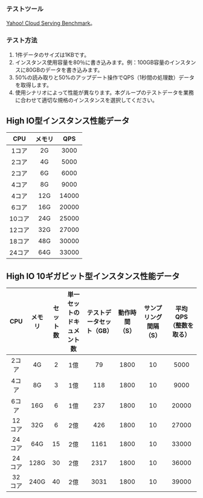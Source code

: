 ### テストツール
[Yahoo! Cloud Serving Benchmark](https://github.com/brianfrankcooper/YCSB)。

### テスト方法
1. 1件データのサイズは1KBです。
2. インスタンス使用容量を80％に書き込みます。例：100GB容量のインスタンスに80GBのデータを書き込みます。
3. 50%の読み取りと50%のアップデート操作でQPS（1秒間の処理数）データを取得します。
4. 使用シナリオによって性能が異なります。本グループのテストデータを業務に合わせて適切な規格のインスタンスを選択してください。

## High IO型インスタンス性能データ

|CPU|メモリ|QPS|
|:--:|:--:|:--:|
|1コア |2G |3000|
|2コア |4G |5000|
|2コア |6G |6000|
|4コア |8G |9000|
|4コア |12G |14000|
|6コア |16G|20000|
|10コア |24G |25000|
|12コア|32G|27000|
|18コア|48G|30000|
|24コア|64G|33000|

## High IO 10ギガビット型インスタンス性能データ 

|CPU|メモリ|セット数|単一セットのドキュメント数|テストデータセット（GB）|動作時間（S）|サンプリング間隔（S）|平均QPS（整数を取る）|
|:--:|:--:|:--:|:--:|:--:|:--:|:--:|:--:|
|2コア |4G|2|1億|79|1800|10|5000|
|4コア |8G|3|1億|118|1800|10|9000|
|6コア |16G|6|1億|237|1800|10|20000|
|12コア |32G|6|2億|426|1800|10|27000|
|24コア |64G|15|2億|1161|1800|10|33000|
|24コア |128G|30|2億|2317|1800|10|36000|
|32コア |240G|40|2億|3031|1800|10|39000|

